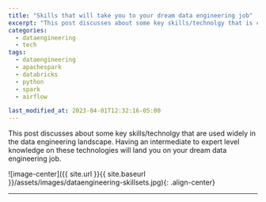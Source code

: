 ```yaml
---
title: "Skills that will take you to your dream data engineering job"
excerpt: "This post discusses about some key skills/technolgy that is common in the data engineering landscape now.Having a intermediate to expert level knowledge on these technologies will land you to your dream data engineering jobs"
categories:
  - dataengineering
  - tech
tags:
  - dataengineering
  - apachespark
  - databricks
  - python
  - spark
  - airflow

last_modified_at: 2023-04-01T12:32:16-05:00
---
```

This post discusses about some key skills/technolgy that are used widely in the data engineering landscape. Having an intermediate to expert level knowledge on these technologies will land you on your dream data engineering job.


![image-center]({{ site.url }}{{ site.baseurl }}/assets/images/dataengineering-skillsets.jpg){: .align-center}

---